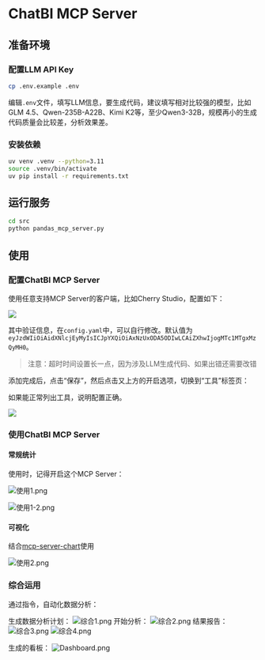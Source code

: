 # ChatBI MCP Server

## 准备环境

### 配置LLM API Key

```bash
cp .env.example .env
```
编辑`.env`文件，填写LLM信息，要生成代码，建议填写相对比较强的模型，比如GLM 4.5、Qwen-235B-A22B、Kimi K2等，至少Qwen3-32B，规模再小的生成代码质量会比较差，分析效果差。

### 安装依赖

```bash
uv venv .venv --python=3.11
source .venv/bin/activate
uv pip install -r requirements.txt
```

## 运行服务

```bash
cd src
python pandas_mcp_server.py
```
## 使用

### 配置ChatBI MCP Server

使用任意支持MCP Server的客户端，比如Cherry Studio，配置如下：

![](./assets/MCP%20Server配置1.png)

其中验证信息，在`config.yaml`中，可以自行修改。默认值为`eyJzdWIiOiAidXNlcjEyMyIsICJpYXQiOiAxNzUxODA5ODIwLCAiZXhwIjogMTc1MTgxMzQyMH0`。
> 注意：超时时间设置长一点，因为涉及LLM生成代码、如果出错还需要改错

添加完成后，点击“保存”，然后点击又上方的开启选项，切换到“工具”标签页：

如果能正常列出工具，说明配置正确。

![](./assets/MCP%20Server配置2.png)

### 使用ChatBI MCP Server

#### 常规统计

使用时，记得开启这个MCP Server：

![使用1.png](assets/%E4%BD%BF%E7%94%A81-1.png)

![使用1-2.png](assets/%E4%BD%BF%E7%94%A81-2.png)

#### 可视化

结合[mcp-server-chart](https://github.com/antvis/mcp-server-chart)使用

![使用2.png](assets/%E4%BD%BF%E7%94%A82.png)

### 综合运用

通过指令，自动化数据分析：

生成数据分析计划：
![综合1.png](assets/%E7%BB%BC%E5%90%881.png)
开始分析：
![综合2.png](assets/%E7%BB%BC%E5%90%882.png)
结果报告：
![综合3.png](assets/%E7%BB%BC%E5%90%883.png)
![综合4.png](assets/%E7%BB%BC%E5%90%884.png)

生成的看板：
![Dashboard.png](assets/Dashboard.png)